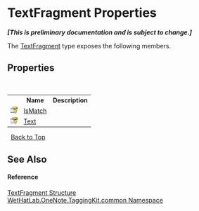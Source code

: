 # TextFragment Properties
 _**\[This is preliminary documentation and is subject to change.\]**_

The <a href="f320e495-7b74-f8c1-98f7-e408d87aac42.md">TextFragment</a> type exposes the following members.


## Properties
&nbsp;<table><tr><th></th><th>Name</th><th>Description</th></tr><tr><td>![Protected property](media/protproperty.gif "Protected property")</td><td><a href="3f5bf398-8d06-8baf-ba56-140d87b5569d.md">IsMatch</a></td><td /></tr><tr><td>![Protected property](media/protproperty.gif "Protected property")</td><td><a href="22820af3-99fa-166e-0a71-51808a2475f3.md">Text</a></td><td /></tr></table>&nbsp;
<a href="#textfragment-properties">Back to Top</a>

## See Also


#### Reference
<a href="f320e495-7b74-f8c1-98f7-e408d87aac42.md">TextFragment Structure</a><br /><a href="bcdbab9c-63d1-48a4-6937-af53fb8d9a55.md">WetHatLab.OneNote.TaggingKit.common Namespace</a><br />
